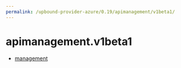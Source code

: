 ```yaml
---
permalink: /upbound-provider-azure/0.19/apimanagement/v1beta1/
---
```


# apimanagement.v1beta1



* [management](management.md)